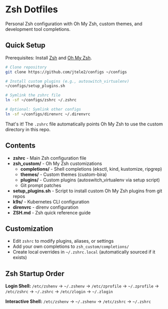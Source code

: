 # Zsh Dotfiles

Personal Zsh configuration with Oh My Zsh, custom themes, and development tool completions.

## Quick Setup

Prerequisites: Install [Zsh](https://www.zsh.org/) and [Oh My Zsh](https://ohmyz.sh/).

```bash
# Clone repository
git clone https://github.com/jtele2/configs ~/configs

# Install custom plugins (e.g., autoswitch_virtualenv)
~/configs/setup_plugins.sh

# Symlink the zshrc file
ln -sf ~/configs/zshrc ~/.zshrc

# Optional: Symlink other configs
ln -sf ~/configs/direnvrc ~/.direnvrc
```

That's it! The `.zshrc` file automatically points Oh My Zsh to use the custom directory in this repo.

## Contents

- **zshrc** - Main Zsh configuration file
- **zsh_custom/** - Oh My Zsh customizations
  - **completions/** - Shell completions (eksctl, kind, kustomize, ripgrep)
  - **themes/** - Custom themes (custom-bira)
  - **plugins/** - Custom plugins (autoswitch_virtualenv via setup script)
  - Git prompt patches
- **setup_plugins.sh** - Script to install custom Oh My Zsh plugins from git repos
- **k9s/** - Kubernetes CLI configuration
- **direnvrc** - direnv configuration
- **ZSH.md** - Zsh quick reference guide

## Customization

- Edit `zshrc` to modify plugins, aliases, or settings
- Add your own completions to `zsh_custom/completions/`
- Create local overrides in `~/.zshrc.local` (automatically sourced if it exists)

## Zsh Startup Order

**Login Shell:** `/etc/zshenv` → `~/.zshenv` → `/etc/zprofile` → `~/.zprofile` → `/etc/zshrc` → `~/.zshrc` → `/etc/zlogin` → `~/.zlogin`

**Interactive Shell:** `/etc/zshenv` → `~/.zshenv` → `/etc/zshrc` → `~/.zshrc`
